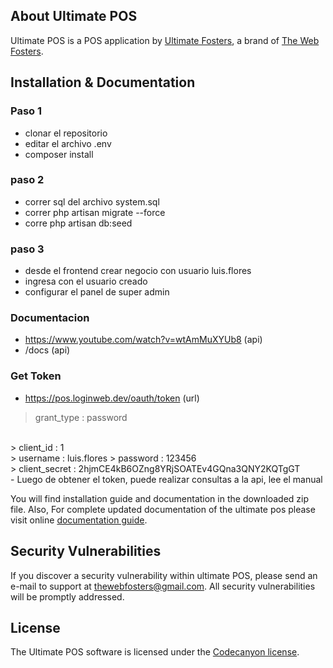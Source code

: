 ## About Ultimate POS

Ultimate POS is a POS application by [Ultimate Fosters](http://ultimatefosters.com), a brand of [The Web Fosters](http://thewebfosters.com).

## Installation & Documentation

### Paso 1
- clonar el repositorio
- editar el archivo .env
- composer install

### paso 2
- correr sql del archivo system.sql
- correr php artisan migrate --force
- corre php artisan db:seed

### paso 3
- desde el frontend crear negocio con usuario luis.flores
- ingresa con el usuario creado
- configurar el panel de super admin

### Documentacion
- https://www.youtube.com/watch?v=wtAmMuXYUb8    (api)
- /docs  (api)

### Get Token
- https://pos.loginweb.dev/oauth/token   (url)
> grant_type : password
<br>
> client_id : 1
<br>
> username : luis.flores
> password : 123456
<br>
> client_secret : 2hjmCE4kB6OZng8YRjSOATEv4GQna3QNY2KQTgGT
<br>
- Luego de obtener el token, puede realizar consultas a la api, lee el manual


You will find installation guide and documentation in the downloaded zip file.
Also, For complete updated documentation of the ultimate pos please visit online [documentation guide](http://ultimatefosters.com/ultimate-pos/).

## Security Vulnerabilities

If you discover a security vulnerability within ultimate POS, please send an e-mail to support at thewebfosters@gmail.com. All security vulnerabilities will be promptly addressed.

## License

The Ultimate POS software is licensed under the [Codecanyon license](https://codecanyon.net/licenses/standard).
